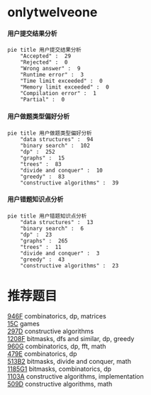 # onlytwelveone

<!-- tabs:start -->



#### **用户提交结果分析**

```mermaid
pie title 用户提交结果分析
    "Accepted" :  29
    "Rejected" :  0
    "Wrong answer" :  9
    "Runtime error" :  3
    "Time limit exceeded" :  0
    "Memory limit exceeded" :  0
    "Compilation error" :  1
    "Partial" :  0
```

#### **用户做题类型偏好分析**

```mermaid
pie title 用户做题类型偏好分析
    "data structures" :  94
    "binary search" :  102
    "dp" :  252
    "graphs" :  15
    "trees" :  83
    "divide and conquer" :  10
    "greedy" :  83
    "constructive algorithms" :  39
```
#### **用户错题知识点分析**

```mermaid
pie title 用户错题知识点分析
    "data structures" :  13
    "binary search" :  6
    "dp" :  23
    "graphs" :  265
    "trees" :  11
    "divide and conquer" :  3
    "greedy" :  43
    "constructive algorithms" :  23
```



<!-- tabs:end -->
# 推荐题目
[946F](https://codeforces.com/contest/946/problem/F)		combinatorics,
                        dp,
                        matrices		  
[15C](https://codeforces.com/contest/15/problem/C)		games		  
[297D](https://codeforces.com/contest/297/problem/D)		constructive algorithms		  
[1208F](https://codeforces.com/contest/1208/problem/F)		bitmasks,
                        dfs and similar,
                        dp,
                        greedy		  
[960G](https://codeforces.com/contest/960/problem/G)		combinatorics,
                        dp,
                        fft,
                        math		  
[479E](https://codeforces.com/contest/479/problem/E)		combinatorics,
                        dp		  
[513B2](https://codeforces.com/contest/513B/problem/2)		bitmasks,
                        divide and conquer,
                        math		  
[1185G1](https://codeforces.com/contest/1185G/problem/1)		bitmasks,
                        combinatorics,
                        dp		  
[1103A](https://codeforces.com/contest/1103/problem/A)		constructive algorithms,
                        implementation		  
[509D](https://codeforces.com/contest/509/problem/D)		constructive algorithms,
                        math		  
